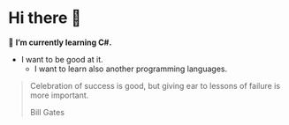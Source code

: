 # Hi there 👋

🌱 **I’m currently learning C#.**

  - I want to be good at it.
    - I want to learn also another programming languages.

> Celebration of success is good, but giving ear to lessons of failure is more important.
>
> Bill Gates
